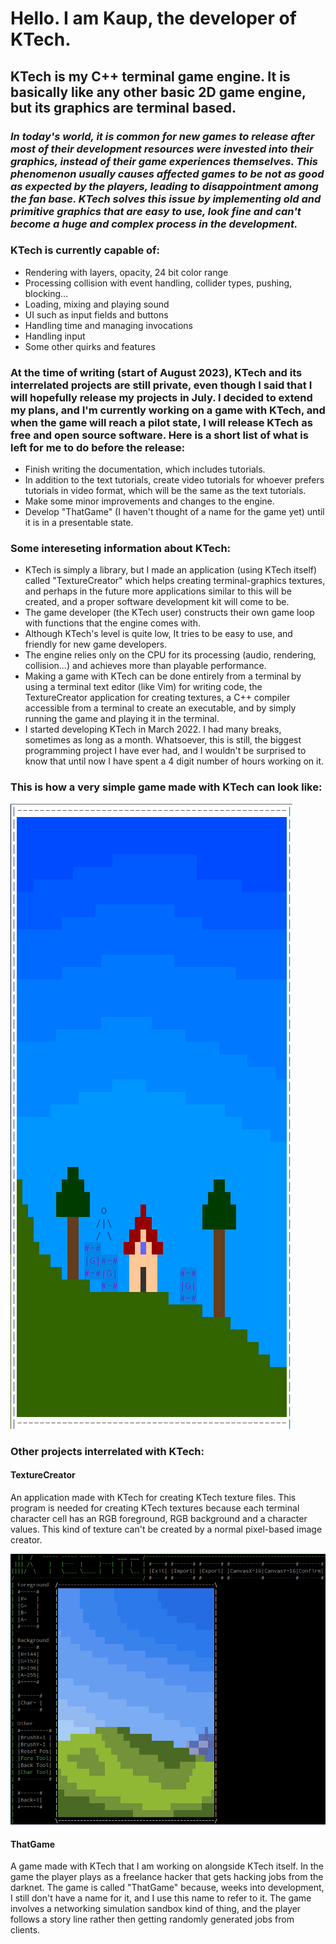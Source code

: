 # Hello. I am Kaup, the developer of KTech.

## KTech is my C++ terminal game engine. It is basically like any other basic 2D game engine, but its graphics are terminal based.

### _In today's world, it is common for new games to release after most of their development resources were invested into their graphics, instead of their game experiences themselves. This phenomenon usually causes affected games to be not as good as expected by the players, leading to disappointment among the fan base. KTech solves this issue by implementing old and primitive graphics that are easy to use, look fine and can't become a huge and complex process in the development._

### KTech is currently capable of:

- Rendering with layers, opacity, 24 bit color range
- Processing collision with event handling, collider types, pushing, blocking...
- Loading, mixing and playing sound
- UI such as input fields and buttons
- Handling time and managing invocations
- Handling input
- Some other quirks and features

### At the time of writing (start of August 2023), KTech and its interrelated projects are still private, even though I said that I will hopefully release my projects in July. I decided to extend my plans, and I'm currently working on a game with KTech, and when the game will reach a pilot state, I will release KTech as free and open source software. Here is a short list of what is left for me to do before the release:
- Finish writing the documentation, which includes tutorials.
- In addition to the text tutorials, create video tutorials for whoever prefers tutorials in video format, which will be the same as the text tutorials.
- Make some minor improvements and changes to the engine.
- Develop "ThatGame" (I haven't thought of a name for the game yet) until it is in a presentable state. 

### Some intereseting information about KTech:

- KTech is simply a library, but I made an application (using KTech itself) called "TextureCreator" which helps creating terminal-graphics textures, and perhaps in the future more applications similar to this will be created, and a proper software development kit will come to be. 
- The game developer (the KTech user) constructs their own game loop with functions that the engine comes with.
- Although KTech's level is quite low, It tries to be easy to use, and friendly for new game developers.
- The engine relies only on the CPU for its processing (audio, rendering, collision...) and achieves more than playable performance.
- Making a game with KTech can be done entirely from a terminal by using a terminal text editor (like Vim) for writing code, the TextureCreator application for creating textures, a C++ compiler accessible from a terminal to create an executable, and by simply running the game and playing it in the terminal.
- I started developing KTech in March 2022. I had many breaks, sometimes as long as a month. Whatsoever, this is still, the biggest programming project I have ever had, and I wouldn't be surprised to know that until now I have spent a 4 digit number of hours working on it.

### This is how a very simple game made with KTech can look like:
![KTech Small Game](ktechsmallgame.png)

### Other projects interrelated with KTech:

#### TextureCreator
An application made with KTech for creating KTech texture files. This program is needed for creating KTech textures because each terminal character cell has an RGB foreground, RGB background and a character values. This kind of texture can't be created by a normal pixel-based image creator.

![TextureCreator Screenshot](texturecreatorscreenshot.png)

#### ThatGame
A game made with KTech that I am working on alongside KTech itself. In the game the player plays as a freelance hacker that gets hacking jobs from the darknet. The game is called "ThatGame" because, weeks into development, I still don't have a name for it, and I use this name to refer to it. The game involves a networking simulation sandbox kind of thing, and the player follows a story line rather then getting randomly generated jobs from clients.
